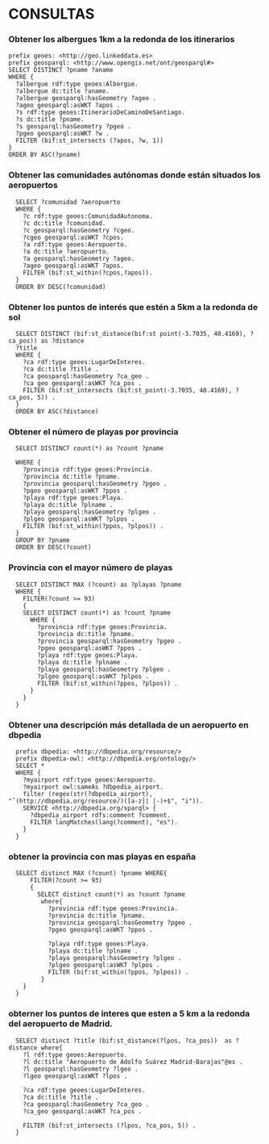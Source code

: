# CONSULTAS

### Obtener los albergues 1km a la redonda de los itinerarios
    prefix geoes: <http://geo.linkeddata.es>
    prefix geosparql: <http://www.opengis.net/ont/geosparql#>
    SELECT DISTINCT ?pname ?aname
    WHERE {
      ?albergue rdf:type geoes:Albergue.
      ?albergue dc:title ?aname.
      ?albergue geosparql:hasGeometry ?ageo .
      ?ageo geosparql:asWKT ?apos .
      ?s rdf:type geoes:ItinerarioDeCaminoDeSantiago.
      ?s dc:title ?pname.
      ?s geosparql:hasGeometry ?pgeo .
      ?pgeo geosparql:asWKT ?w .
      FILTER (bif:st_intersects (?apos, ?w, 1))
    }
    ORDER BY ASC(?pname)
### Obtener las comunidades autónomas donde están situados los aeropuertos
      SELECT ?comunidad ?aeropuerto
      WHERE {
        ?c rdf:type geoes:ComunidadAutonoma.
        ?c dc:title ?comunidad.
        ?c geosparql:hasGeometry ?cgeo.
        ?cgeo geosparql:asWKT ?cpos.
        ?a rdf:type geoes:Aeropuerto.
        ?a dc:title ?aeropuerto.
        ?a geosparql:hasGeometry ?ageo.
        ?ageo geosparql:asWKT ?apos.
        FILTER (bif:st_within(?cpos,?apos)).
      }
      ORDER BY DESC(?comunidad)

### Obtener los puntos de interés que estén a 5km a la redonda de sol

      SELECT DISTINCT (bif:st_distance(bif:st point(-3.7035, 40.4169), ?ca_pos)) as ?distance
      ?title
      WHERE {
        ?ca rdf:type geoes:LugarDeInteres.
        ?ca dc:title ?title .
        ?ca geosparql:hasGeometry ?ca_geo .
        ?ca geo geosparql:asWKT ?ca_pos .
        FILTER (bif:st_intersects (bif:st_point(-3.7035, 40.4169), ?ca_pos, 5)) .
      }
      ORDER BY ASC(?distance)

### Obtener el número de playas por provincia

      SELECT DISTINCT count(*) as ?count ?pname

      WHERE {
        ?provincia rdf:type geoes:Provincia.
        ?provincia dc:title ?pname.
        ?provincia geosparql:hasGeometry ?pgeo .
        ?pgeo geosparql:asWKT ?ppos .
        ?playa rdf:type geoes:Playa.
        ?playa dc:title ?plname .
        ?playa geosparql:hasGeometry ?plgeo .
        ?plgeo geosparql:asWKT ?plpos .
        FILTER (bif:st_within(?ppos, ?plpos)) .
      }
      GROUP BY ?pname
      ORDER BY DESC(?count)


### Provincia con el mayor número de playas

      SELECT DISTINCT MAX (?count) as ?playas ?pname
      WHERE {
        FILTER(?count >= 93)
        {
        SELECT DISTINCT count(*) as ?count ?pname
          WHERE {
            ?provincia rdf:type geoes:Provincia.
            ?provincia dc:title ?pname.
            ?provincia geosparql:hasGeometry ?pgeo .
            ?pgeo geosparql:asWKT ?ppos .
            ?playa rdf:type geoes:Playa.
            ?playa dc:title ?plname .
            ?playa geosparql:hasGeometry ?plgeo .
            ?plgeo geosparql:asWKT ?plpos .
            FILTER (bif:st_within(?ppos, ?plpos)) .
          }
        }
      }

### Obtener una descripción más detallada de un aeropuerto en dbpedia

      prefix dbpedia: <http://dbpedia.org/resource/>
      prefix dbpedia-owl: <http://dbpedia.org/ontology/>
      SELECT *
      WHERE {
        ?myairport rdf:type geoes:Aeropuerto.
        ?myairport owl:sameAs ?dbpedia_airport.
        filter (regex(str(?dbpedia_airport), "ˆ(http://dbpedia.org/resource/)([a-z]| |-)+$", "i")).
        SERVICE <http://dbpedia.org/sparql> {
          ?dbpedia_airport rdfs:comment ?comment.
          FILTER langMatches(lang(?comment), "es").
        }
      }


### obtener la provincia con mas playas en españa

      SELECT distinct MAX (?count) ?pname WHERE{
          FILTER(?count >= 93)
          {
            SELECT distinct count(*) as ?count ?pname
             where{
               ?provincia rdf:type geoes:Provincia.
               ?provincia dc:title ?pname.
               ?provincia geosparql:hasGeometry ?pgeo .
               ?pgeo geosparql:asWKT ?ppos .

               ?playa rdf:type geoes:Playa.
               ?playa dc:title ?plname .
               ?playa geosparql:hasGeometry ?plgeo .
               ?plgeo geosparql:asWKT ?plpos .
               FILTER (bif:st_within(?ppos, ?plpos)) .
             }
        }
      }


### obterner los puntos de interes que esten a 5 km a la redonda del aeropuerto de Madrid.

      SELECT distinct ?title (bif:st_distance(?lpos, ?ca_pos))  as ?distance where{
        ?l rdf:type geoes:Aeropuerto.
        ?l dc:title "Aeropuerto de Adolfo Suárez Madrid-Barajas"@es .
        ?l geosparql:hasGeometry ?lgeo .
        ?lgeo geosparql:asWKT ?lpos .

        ?ca rdf:type geoes:LugarDeInteres.
        ?ca dc:title ?title .
        ?ca geosparql:hasGeometry ?ca_geo .
        ?ca_geo geosparql:asWKT ?ca_pos .

        FILTER (bif:st_intersects (?lpos, ?ca_pos, 5)) .
      }
